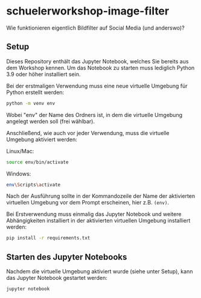 # schuelerworkshop-image-filter
Wie funktionieren eigentlich Bildfilter auf Social Media (und anderswo)?


## Setup
Dieses Repository enthält das Jupyter Notebook, welches Sie bereits aus dem Workshop kennen. 
Um das Notebook zu starten muss lediglich Python 3.9 oder höher installiert sein.

Bei der erstmaligen Verwendung muss eine neue virtuelle Umgebung für Python erstellt werden: 

```Bash
python -m venv env
```

Wobei "env" der Name des Ordners ist, in dem die virtuelle Umgebung angelegt werden soll (frei wählbar).  

Anschließend, wie auch vor jeder Verwendung, muss die virtuelle Umgebung aktiviert werden:

Linux/Mac:

```Bash
source env/bin/activate
```

Windows:

```Bash
env\Scripts\activate
```

Nach der Ausführung sollte in der Kommandozeile der Name der aktivierten virtuellen Umgebung vor dem Prompt erscheinen, hier z.B. `(env)`.  

Bei Erstverwendung muss einmalig das Jupyter Notebook und weitere Abhängigkeiten installiert in der aktivierten virtuellen Umgebung installiert werden:

```Bash
pip install -r requirements.txt
```




## Starten des Jupyter Notebooks

Nachdem die virtuelle Umgebung aktiviert wurde (siehe unter Setup), kann das Jupyter Notebook gestartet werden:

```Bash
jupyter notebook
```
